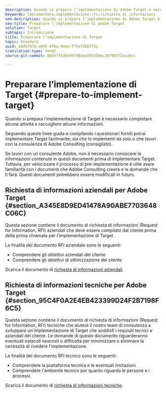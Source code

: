 ```yaml
---
description: Quando si prepara l’implementazione di Adobe Target è necessario completare alcune attività e raccogliere alcune informazioni.
keywords: implementare;implementazione;rfi;richiesta di informazioni
seo-description: Quando si prepara l’implementazione di Adobe Target è necessario completare alcune attività e raccogliere alcune informazioni.
seo-title: Preparare l’implementazione di Adobe Target
solution: Target
subtopic: Introduzione
title: Preparare l’implementazione di Target
topic: Standard
uuid: b8d6f9f4-a995-4f6a-9eea-f75ef36b7f31
translation-type: tm+mt
source-git-commit: 8bd57fb3bb467d8dae50535b6c367995f2acabac

---
```



# Preparare l’implementazione di Target {#prepare-to-implement-target}

Quando si prepara l’implementazione di Target è necessario completare alcune attività e raccogliere alcune informazioni.

Seguendo queste linee guida e compilando i questionari forniti potrai implementare Target facilmente, sia che lo implementi da solo o che lavori con la consulenza di Adobe Consulting (consigliato).

Se lavori con un consulente Adobe, non è necessario conoscere le informazioni contenute in questi documenti prima di implementare Target. Tuttavia, per velocizzare il processo di pre-implementazione è utile avere familiarità con i documenti che Adobe Consulting creerà e le domande che ti farà. Questi documenti potrebbero essere modificati in futuro.

## Richiesta di informazioni aziendali per Adobe Target {#section_A345E8D9ED41478A90ABE7703648C06C}

Questa sezione contiene il documento di richiesta di informazioni (Request for Information, RFI) aziendali che deve essere compilato dal cliente prima della prima chiamata per l'implementazione di Target.

Le finalità del documento RFI aziendale sono le seguenti:

* Comprendere gli obiettivi aziendali del cliente
* Comprendere gli obiettivi di ottimizzazione del cliente

Scarica il documento di [richiesta di informazioni aziendali](/help/assets/business-rfi.docx).

## Richiesta di informazioni tecniche per Adobe Target {#section_95C4F0A2E4EB423399D24F2B7198F6C5}

Questa sezione contiene il documento di richiesta di informazioni (Request for Information, RFI) tecniche che aiuterà il nostro team di consulenza a sviluppare un'implementazione di Target che soddisfi i requisiti tecnici e aziendali del cliente. Le domande di questo documento riguarderanno eventuali ostacoli nascosti o difficoltà per minimizzare o eliminare la necessità di rivedere l'implementazione.

Le finalità del documento RFI tecnico sono le seguenti:

* Comprendere la piattaforma tecnica e le eventuali limitazioni
* Comprendere l'ambiente tecnico per quanto riguarda le persone e i processi.

Scarica il documento di [richiesta di informazioni tecniche](/help/assets/technical-rfi.docx).
